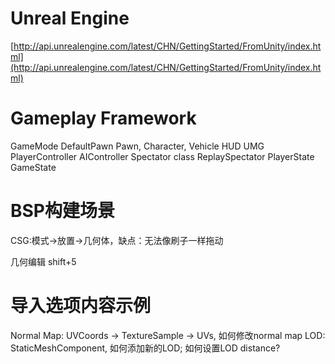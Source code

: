# Unreal Engine

[http://api.unrealengine.com/latest/CHN/GettingStarted/FromUnity/index.html](http://api.unrealengine.com/latest/CHN/GettingStarted/FromUnity/index.html)

# Gameplay Framework
GameMode
DefaultPawn
  Pawn, Character, Vehicle
HUD
UMG
PlayerController
AIController
Spectator class
ReplaySpectator 
PlayerState 
GameState 

# BSP构建场景
CSG:模式->放置->几何体，缺点：无法像刷子一样拖动

几何编辑 shift+5

# 导入选项内容示例
Normal Map: UVCoords -> TextureSample -> UVs, 如何修改normal map
LOD: StaticMeshComponent, 如何添加新的LOD; 如何设置LOD distance?



